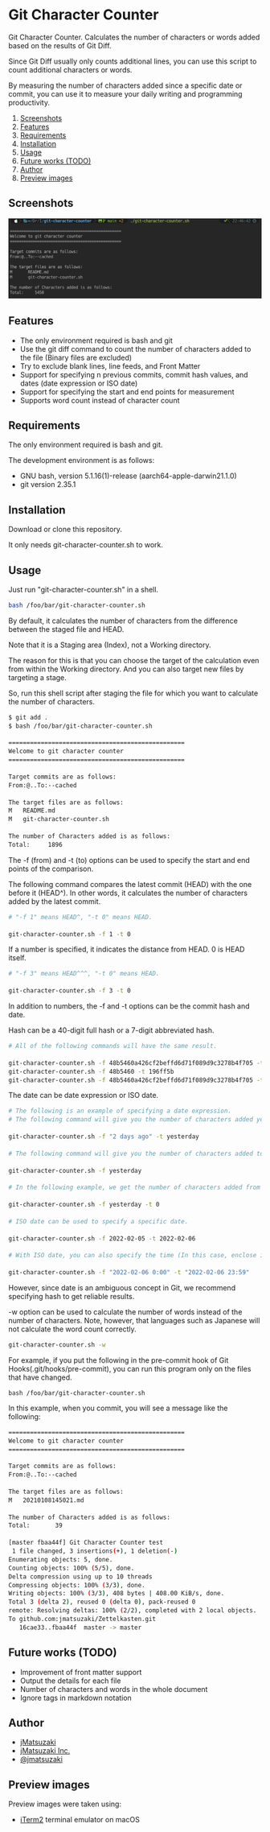 # Git Character Counter #

Git Character Counter. Calculates the number of characters or words added based on the results of Git Diff.

Since Git Diff usually only counts additional lines, you can use this script to count additional characters or words.

By measuring the number of characters added since a specific date or commit, you can use it to measure your daily writing and programming productivity.

1. [Screenshots](#screenshots)
2. [Features](#features)
3. [Requirements](#requirements)
4. [Installation](#installation)
5. [Usage](#usage)
7. [Future works (TODO)](#future-works-todo)
8. [Author](#author)
9. [Preview images](#preview-images)

## Screenshots ##

![Screenshots](img/readme_screenshots.png)

## Features ##

- The only environment required is bash and git
- Use the git diff command to count the number of characters added to the file (Binary files are excluded)
- Try to exclude blank lines, line feeds, and Front Matter
- Support for specifying n previous commits, commit hash values, and dates (date expression or ISO date)
- Support for specifying the start and end points for measurement
- Supports word count instead of character count

## Requirements ##

The only environment required is bash and git.

The development environment is as follows:

- GNU bash, version 5.1.16(1)-release (aarch64-apple-darwin21.1.0)
- git version 2.35.1

## Installation ##

Download or clone this repository.

It only needs git-character-counter.sh to work.

## Usage ##

Just run "git-character-counter.sh" in a shell.

```bash
bash /foo/bar/git-character-counter.sh
```

By default, it calculates the number of characters from the difference between the staged file and HEAD.

Note that it is a Staging area (Index), not a Working directory.

The reason for this is that you can choose the target of the calculation even from within the Working directory. And you can also target new files by targeting a stage.

So, run this shell script after staging the file for which you want to calculate the number of characters.

```bash
$ git add .
$ bash /foo/bar/git-character-counter.sh

=================================================
Welcome to git character counter
=================================================

Target commits are as follows:
From:@..To:--cached

The target files are as follows:
M	README.md
M	git-character-counter.sh

The number of Characters added is as follows:
Total:     1896
```

The -f (from) and -t (to) options can be used to specify the start and end points of the comparison.

The following command compares the latest commit (HEAD) with the one before it (HEAD^). In other words, it calculates the number of characters added by the latest commit.

```bash
# "-f 1" means HEAD^, "-t 0" means HEAD.

git-character-counter.sh -f 1 -t 0
```

If a number is specified, it indicates the distance from HEAD. 0 is HEAD itself.

```bash
# "-f 3" means HEAD^^^, "-t 0" means HEAD.

git-character-counter.sh -f 3 -t 0
```

In addition to numbers, the -f and -t options can be the commit hash and date.

Hash can be a 40-digit full hash or a 7-digit abbreviated hash.

```bash
# All of the following commands will have the same result.

git-character-counter.sh -f 48b5460a426cf2beffd6d71f089d9c3278b4f705 -t 196ff5bdabaf10afdeb40f7623e0cc09eea1d7a5
git-character-counter.sh -f 48b5460 -t 196ff5b
git-character-counter.sh -f 48b5460a426cf2beffd6d71f089d9c3278b4f705 -t 196ff5b
```

The date can be date expression or ISO date.

```bash
# The following is an example of specifying a date expression.
# The following command will give you the number of characters added yesterday (If it contains whitespace, enclose it in ").

git-character-counter.sh -f "2 days ago" -t yesterday

# The following command will give you the number of characters added today (If -t is omitted, staged files will be targeted).

git-character-counter.sh -f yesterday

# In the following example, we get the number of characters added from yesterday to the latest commit (Staged files are not included).

git-character-counter.sh -f yesterday -t 0

# ISO date can be used to specify a specific date.

git-character-counter.sh -f 2022-02-05 -t 2022-02-06

# With ISO date, you can also specify the time (In this case, enclose it in ").

git-character-counter.sh -f "2022-02-06 0:00" -t "2022-02-06 23:59"
```

However, since date is an ambiguous concept in Git, we recommend specifying hash to get reliable results.

-w option can be used to calculate the number of words instead of the number of characters. Note, however, that languages such as Japanese will not calculate the word count correctly.

```bash
git-character-counter.sh -w
```

For example, if you put the following in the pre-commit hook of Git Hooks(.git/hooks/pre-commit), you can run this program only on the files that have changed.

```bash:.git/hooks/pre-commit
bash /foo/bar/git-character-counter.sh
```

In this example, when you commit, you will see a message like the following:

```bash
=================================================
Welcome to git character counter
=================================================

Target commits are as follows:
From:@..To:--cached

The target files are as follows:
M	20210108145021.md

The number of Characters added is as follows:
Total:       39

[master fbaa44f] Git Character Counter test
 1 file changed, 3 insertions(+), 1 deletion(-)
Enumerating objects: 5, done.
Counting objects: 100% (5/5), done.
Delta compression using up to 10 threads
Compressing objects: 100% (3/3), done.
Writing objects: 100% (3/3), 408 bytes | 408.00 KiB/s, done.
Total 3 (delta 2), reused 0 (delta 0), pack-reused 0
remote: Resolving deltas: 100% (2/2), completed with 2 local objects.
To github.com:jmatsuzaki/Zettelkasten.git
   16cae33..fbaa44f  master -> master
```

## Future works (TODO) ##

- Improvement of front matter support
- Output the details for each file
- Number of characters and words in the whole document
- Ignore tags in markdown notation

## Author ##

- [jMatsuzaki](https://jmatsuzaki.com/)
- [jMatsuzaki Inc.](https://jmatsuzaki.com/company)
- [@jmatsuzaki](https://twitter.com/jmatsuzaki)

## Preview images ##

Preview images were taken using:

- [iTerm2](https://iterm2.com/) terminal emulator on macOS
